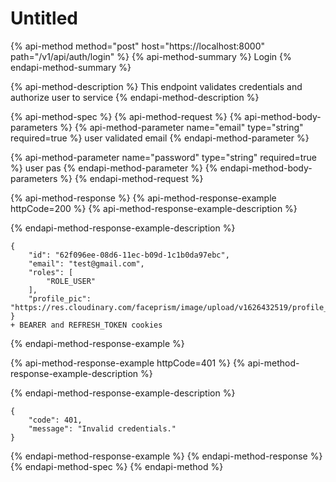 # Untitled

{% api-method method="post" host="https://localhost:8000" path="/v1/api/auth/login" %}
{% api-method-summary %}
Login
{% endapi-method-summary %}

{% api-method-description %}
This endpoint validates credentials and authorize user to service
{% endapi-method-description %}

{% api-method-spec %}
{% api-method-request %}
{% api-method-body-parameters %}
{% api-method-parameter name="email" type="string" required=true %}
user validated email
{% endapi-method-parameter %}

{% api-method-parameter name="password" type="string" required=true %}
user pas
{% endapi-method-parameter %}
{% endapi-method-body-parameters %}
{% endapi-method-request %}

{% api-method-response %}
{% api-method-response-example httpCode=200 %}
{% api-method-response-example-description %}

{% endapi-method-response-example-description %}

```
{
    "id": "62f096ee-08d6-11ec-b09d-1c1b0da97ebc",
    "email": "test@gmail.com",
    "roles": [
        "ROLE_USER"
    ],
    "profile_pic": "https://res.cloudinary.com/faceprism/image/upload/v1626432519/profile_pics/default_bbdyw0.png"
} 
+ BEARER and REFRESH_TOKEN cookies
```
{% endapi-method-response-example %}

{% api-method-response-example httpCode=401 %}
{% api-method-response-example-description %}

{% endapi-method-response-example-description %}

```
{
    "code": 401,
    "message": "Invalid credentials."
}
```
{% endapi-method-response-example %}
{% endapi-method-response %}
{% endapi-method-spec %}
{% endapi-method %}



